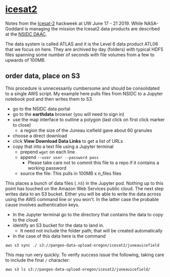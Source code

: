 # [icesat2](https://icesat-2.gsfc.nasa.gov)

Notes from the [Icesat-2](https://icesat-2.gsfc.nasa.gov) hackweek at UW June 17 - 21 2019. 
While NASA-Goddard is managing the mission the Icesat2 data products are
described at the [NSIDC DAAC](https://nsidc.org/data/icesat-2/products). 

The data system is called ATLAS and it is the Level 6 data product ATL06 that we focus on here. 
They are archived by day (folders) with typical HDF5 files spanning some number of seconds with 
file volumes from a few to upwards of 100MB.

## order data, place on S3 

This procedure is unnecessarily cumbersome and should be consolidated to a single AWS script. My example
here pulls files from NSIDC to a Jupyter notebook pod and then writes them to S3. 

* go to the NSIDC data portal
* go to the **earthdata** browser (you will need to sign in)
* use the map interface to outline a polygon (last click on first click marker to close)
  * a region the size of the Juneau icefield gave about 60 granules
* choose a direct download
* click **View Download Data Links** to get a list of URLs
* copy that into a text file using a Jupyter terminal
  * prepend `wget` on each line
  * append `--user user --password pass`
    * Please take care not to commit this file to a repo if it contains a working password
  * source the file: This pulls in 100MB x n_files files
  
This places a bunch of data files (`.h5`) in the Jupyter pod. Nothing up to this point has touched on the Amazon Web Services
public cloud. The next step writes data to an S3 bucket. Either you will be able to write the data across using the AWS
command line or you won't. In the latter case the probable cause involves authentication keys. 

* In the Jupyter terminal go to the directory that contains the data to copy to the cloud
* identify an S3 bucket for the data to land in. 
  * It need not include the folder path; that will be created automatically
* In the case of this data here is the command

```
aws s3 sync ./ s3://pangeo-data-upload-oregon/icesat2/juneauicefield
```

This may run very quickly. To verify success issue the following, taking care to include the final `/` character:

```
aws s3 ls s3://pangeo-data-upload-oregon/icesat2/juneauicefield/
```


